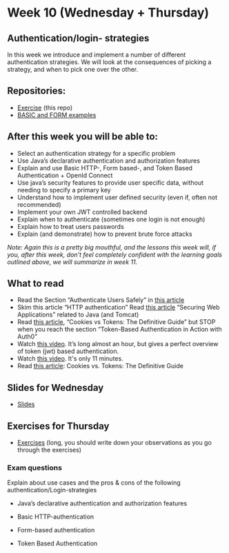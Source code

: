 # Week 10 (Wednesday + Thursday)

## Authentication/login- strategies
In this week we introduce and implement a number of different authentication strategies.
We will look at the consequences of picking a strategy, and when to pick one over the other.

## Repositories:

  * [Exercise](https://github.com/securitydatspring2019/Week-10.git) (this repo)
  * [BASIC and FORM examples](https://github.com/securitydatspring2019/week-10-examples.git)

## After this week you will be able to:
* Select an authentication strategy for a specific problem
* Use Java’s declarative authentication and authorization features
* Explain and use Basic HTTP-, Form based-, and Token Based Authentication + OpenId Connect
* Use java’s security features to provide user specific data, without needing to specify a primary key
* Understand how to implement user defined security (even if, often not recommended)
* Implement your own JWT controlled backend
* Explain when to authenticate (sometimes one login is not enough)
* Explain how to treat users passwords
* Explain (and demonstrate) how to prevent brute force attacks

_Note: Again this is a pretty big mouthful, and the lessons this week will, if you, after this week, don’t feel completely confident with the learning goals outlined above, we will summarize in week 11._

## What to read
* Read the Section “Authenticate Users Safely” in [this article](https://martinfowler.com/articles/web-security-basics.html)
* Skim this article “HTTP authentication”
Read [this article](https://developer.mozilla.org/en-US/docs/Web/HTTP/Authentication) “Securing Web Applications” related to Java (and Tomcat)
* Read [this article](https://docs.oracle.com/javaee/7/tutorial/security-webtier002.htm), “Cookies vs Tokens: The Definitive Guide” but STOP when you reach the section “Token-Based Authentication in Action with Auth0”
* Watch [this video](https://www.youtube.com/watch?v=67mezK3NzpU&t=3033s). It’s long almost an hour, but gives a perfect overview of token (jwt) based authentication.
* Watch [this video](https://www.youtube.com/watch?v=L1PDqJkedZ0). It's only 11 minutes.
* Read [this article](https://dzone.com/articles/cookies-vs-tokens-the-definitive-guide): Cookies vs. Tokens: The Definitive Guide

## Slides for Wednesday
* [Slides](http://slides.mydemos.dk/securityAuthentication/securityAuthentication.html#1)

## Exercises for Thursday
* [Exercises](https://docs.google.com/document/d/17qAmASaAAjEAWindIglrdg78LFVitqBklogn8OxjxsQ/edit?usp=sharing)  (long, you should write down your observations as you go through the exercises)

### Exam questions

Explain about use cases and the pros & cons of the following authentication/Login-strategies
* Java’s declarative authentication and authorization features  

* Basic HTTP-authentication
* Form-based authentication
* Token Based Authentication

